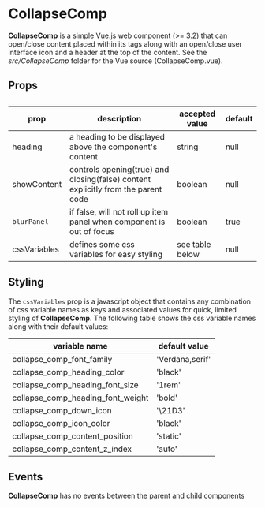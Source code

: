 # CollapseComp

**CollapseComp** is a simple Vue.js web component (>= 3.2) that can open/close content placed within its tags along with an open/close user interface icon and a header at the top of the content.  See the *src/CollapseComp* folder for the Vue source (CollapseComp.vue).

## Props

## 

| prop         | description                                                  | accepted value  | default |
| ------------ | ------------------------------------------------------------ | --------------- | ------- |
| heading      | a heading to be displayed above the component's content      | string          | null    |
| showContent  | controls opening(true) and closing(false) content explicitly from the parent code | boolean         | null    |
| `blurPanel`  | if false, will not roll up item panel when component is out of focus | boolean         | true    |
| cssVariables | defines some css variables for easy styling                  | see table below | null    |

## Styling

The `cssVariables` prop is a javascript object that contains any combination of css variable names as keys and associated values for quick, limited styling of **CollapseComp**. The following table shows the css variable names along with their default values:



| variable name                     | default value   |
| --------------------------------- | --------------- |
| collapse_comp_font_family         | 'Verdana,serif' |
| collapse_comp_heading_color       | 'black'         |
| collapse_comp_heading_font_size   | '1rem'          |
| collapse_comp_heading_font_weight | 'bold'          |
| collapse_comp_down_icon           | '\21D3'         |
| collapse_comp_icon_color          | 'black'         |
| collapse_comp_content_position    | 'static'        |
| collapse_comp_content_z_index     | 'auto'          |

## Events

**CollapseComp** has no events between the parent and child components